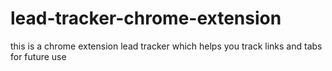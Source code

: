 # lead-tracker-chrome-extension
this is a chrome extension lead tracker which helps you track links and tabs for future use
